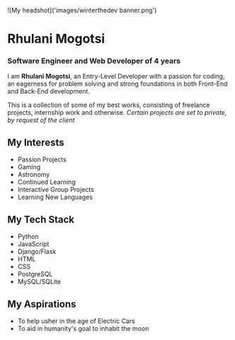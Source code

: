 ![My headshot]('images/winterthedev banner.png')

# Rhulani Mogotsi
### Software Engineer and Web Developer of 4 years

I am **Rhulani Mogotsi**, an Entry-Level Developer with a passion for coding, an eagerness for problem solving and strong foundations in both Front-End and Back-End development.

This is a collection of some of my best works, consisting of freelance projects, internship work and otherwise.
*Certain projects are set to private, by request of the client*

## My Interests

- Passion Projects
- Gaming
- Astronomy
- Continued Learning
- Interactive Group Projects
- Learning New Languages

## My Tech Stack

- Python
- JavaScript
- Django/Flask
- HTML
- CSS
- PostgreSQL
- MySQL/SQLite

## My Aspirations

- To help usher in the age of Electric Cars
- To aid in humanity's goal to inhabit the moon